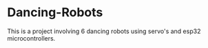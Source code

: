 # Dancing-Robots
This is a project involving 6 dancing robots using servo's and esp32 microcontrollers.
